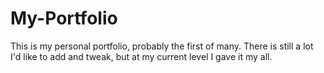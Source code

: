 # My-Portfolio

This is my personal portfolio, probably the first of many. There is still a lot I'd like to add and tweak, but at my current level I gave it my all.
